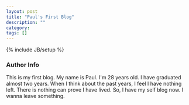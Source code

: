 ```yaml
---
layout: post
title: "Paul's First Blog"
description: ""
category: 
tags: []
---
```

{% include JB/setup %}

### Author Info
This is my first blog. My name is Paul. I'm 28 years old. 
I have graduated almost two years. When I think about the past years, I feel
I have nothing left. There is nothing can prove I have lived. So, I have my
self blog now. I wanna leave something.
